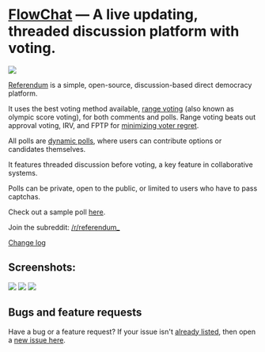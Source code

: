 [FlowChat](https://flowchat.tk) &mdash; A live updating, threaded discussion platform with voting. 
==========
![](http://img.shields.io/version/0.1.1.png?color=green)


[Referendum](https://referendum.ml) is a simple, open-source, discussion-based direct democracy platform.

It uses the best voting method available, [range voting](http://rangevoting.org) (also known as olympic score voting), for both comments and polls. Range voting beats out approval voting, IRV, and FPTP for [minimizing voter regret](http://rangevoting.org/UniqBest.html).

All polls are [dynamic polls](https://referendum.ml/poll/1#vote_tab), where users can contribute options or candidates themselves.

It features threaded discussion before voting, a key feature in collaborative systems.

Polls can be private, open to the public, or limited to users who have to pass captchas.

Check out a sample poll [here](https://referendum.ml/poll/1).

Join the subreddit: [/r/referendum_](https://www.reddit.com/r/referendum_/)

[Change log](https://github.com/tchoulihan/referendum/releases)

## Screenshots:
<img src="http://i.imgur.com/DKgWaGo.png">
<img src="http://i.imgur.com/mQsffmJ.png">
<img src="http://i.imgur.com/Orpd76R.png">


## Bugs and feature requests
Have a bug or a feature request? If your issue isn't [already listed](https://github.com/tchoulihan/referendum/issues/), then open a [new issue here](https://github.com/tchoulihan/referendum/issues/new).
